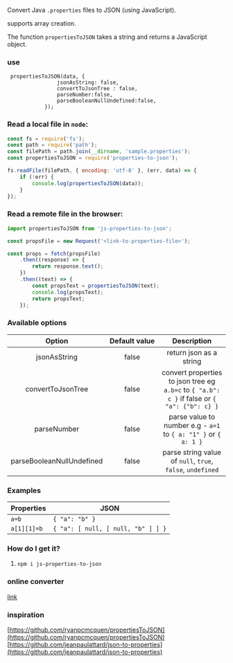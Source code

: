 Convert Java `.properties` files to JSON (using JavaScript).

supports array creation.

The function `propertiesToJSON` takes a string and returns
a JavaScript object.

### use

```
 propertiesToJSON(data, {
                jsonAsString: false,
                convertToJsonTree : false,
                parseNumber:false,
                parseBooleanNullUndefined:false,
            });
```

### Read a local file in `node`:

```js
const fs = require('fs');
const path = require('path');
const filePath = path.join(__dirname, 'sample.properties');
const propertiesToJSON = require('properties-to-json');

fs.readFile(filePath, { encoding: 'utf-8' }, (err, data) => {
    if (!err) {
        console.log(propertiesToJSON(data));
    }
});
```

### Read a remote file in the browser:

```js
import propertiesToJSON from 'js-properties-to-json';

const propsFile = new Request('<link-to-properties-file>');

const props = fetch(propsFile)
    .then((response) => {
        return response.text();
    })
    .then((text) => {
        const propsText = propertiesToJSON(text);
        console.log(propsText);
        return propsText;
    });
```

### Available options

|          Option           | Default&#160;value |                                         Description                                          |
| :-----------------------: | :----------------: | :------------------------------------------------------------------------------------------: |
|       jsonAsString        |       false        |                                   return json as a string                                    |
|     convertToJsonTree     |       false        | convert properties to json tree eg `a.b=c` to `{ "a.b": c }` if false or `{ "a": {"b": c} }` |
|        parseNumber        |       false        |               parse value to number e.g - `a=1` to `{ a: "1" }` or `{ a: 1 }`                |
| parseBooleanNullUndefined |       false        |                  parse string value of `null`, `true`, `false`, `undefined`                  |

### Examples

| Properties  | JSON                               |
| ----------- | ---------------------------------- |
| `a=b`       | `{ "a": "b" }`                     |
| `a[1][1]=b` | `{ "a": [ null, [ null, "b" ] ] }` |

### How do I get it?

1. `npm i js-properties-to-json`

### online converter

[link](https://mehimanshupatil.github.io/propertiesToJSON/)

### inspiration

[https://github.com/ryanpcmcquen/propertiesToJSON](https://github.com/ryanpcmcquen/propertiesToJSON)
[https://github.com/jeanpaulattard/json-to-properties](https://github.com/jeanpaulattard/json-to-properties)
